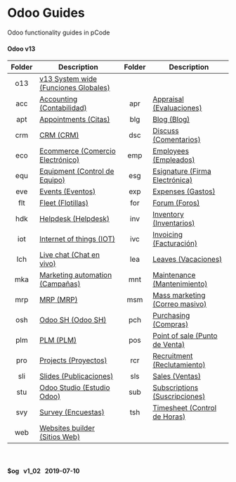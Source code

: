 # Odoo Guides
 Odoo functionality guides in pCode

#### Odoo v13 
| Folder | Description | Folder | Description |
| :---: | --- | :---: | --- |
| o13 | [v13 System wide \(Funciones Globales\)](https://github.com/oldyguy/odoo-guides/blob/master/o13/o13/o13-o13-system_wide_guides.md) | | |
| acc | [Accounting \(Contabilidad\)](https://github.com/oldyguy/odoo-guides/blob/master/o13/acc/o13-acc-accounting_guides.md) | apr | [Appraisal \(Evaluaciones\)](https://github.com/oldyguy/odoo-guides/blob/master/o13/apr/o13-apr-appraisal_guides.md) |
| apt | [Appointments \(Citas\)](https://github.com/oldyguy/odoo-guides/blob/master/o13/apt/o13-apt-appointments_guides.md) | blg | [Blog \(Blog\)](https://github.com/oldyguy/odoo-guides/blob/master/o13/blg/o13-blg-blog_guides.md) |
| crm | [CRM \(CRM\)](https://github.com/oldyguy/odoo-guides/blob/master/o13/crm/o13-crm-crm_guides.md) | dsc | [Discuss \(Comentarios\)](https://github.com/oldyguy/odoo-guides/blob/master/o13/dsc/o13-dsc-discuss_guides.md) |
| eco | [Ecommerce \(Comercio Electrónico\)](https://github.com/oldyguy/odoo-guides/blob/master/o13/eco/o13-eco-ecommerce_guides.md) | emp | [Employees \(Empleados\)](https://github.com/oldyguy/odoo-guides/blob/master/o13/emp/o13-emp-employees_guides.md) |
| equ | [Equipment \(Control de Equipo\)](https://github.com/oldyguy/odoo-guides/blob/master/o13/equ/o13-equ-equipment_guides.md) | esg | [Esignature \(Firma Electrónica\)](https://github.com/oldyguy/odoo-guides/blob/master/o13/esg/o13-esg-esignature_guides.md) |
| eve | [Events \(Eventos\)](https://github.com/oldyguy/odoo-guides/blob/master/o13/eve/o13-eve-events_guides.md) | exp | [Expenses \(Gastos\)](https://github.com/oldyguy/odoo-guides/blob/master/o13/exp/o13-exp-expenses_guides.md) |
| flt | [Fleet \(Flotillas\)](https://github.com/oldyguy/odoo-guides/blob/master/o13/flt/o13-flt-fleet_guides.md) | for | [Forum \(Foros\)](https://github.com/oldyguy/odoo-guides/blob/master/o13/for/o13-for-forum_guides.md) |
| hdk | [Helpdesk \(Helpdesk\)](https://github.com/oldyguy/odoo-guides/blob/master/o13/hdk/o13-hdk-helpdesk_guides.md) | inv | [Inventory \(Inventarios\)](https://github.com/oldyguy/odoo-guides/blob/master/o13/inv/o13-inv-inventory_guides.md) |
| iot | [Internet of things \(IOT\)](https://github.com/oldyguy/odoo-guides/blob/master/o13/iot/o13-iot-internet_of_things_guides.md) | ivc | [Invoicing \(Facturación\)](https://github.com/oldyguy/odoo-guides/blob/master/o13/ivc/o13-ivc-invoicing_guides.md) |
| lch | [Live chat \(Chat en vivo\)](https://github.com/oldyguy/odoo-guides/blob/master/o13/lch/o13-lch-live_chat_guides.md) | lea | [Leaves \(Vacaciones\)](https://github.com/oldyguy/odoo-guides/blob/master/o13/lea/o13-lea-leaves_guides.md) |
| mka | [Marketing automation \(Campañas\)](https://github.com/oldyguy/odoo-guides/blob/master/o13/mka/o13-mka-marketing_automation_guides.md) | mnt | [Maintenance \(Mantenimiento\)](https://github.com/oldyguy/odoo-guides/blob/master/o13/mnt/o13-mnt-maintenance_guides.md) |
| mrp | [MRP \(MRP\)](https://github.com/oldyguy/odoo-guides/blob/master/o13/mrp/o13-mrp-mrp_guides.md) | msm | [Mass marketing \(Correo masivo\)](https://github.com/oldyguy/odoo-guides/blob/master/o13/msm/o13-msm-mass_marketing_guides.md) |
| osh | [Odoo SH \(Odoo SH\)](https://github.com/oldyguy/odoo-guides/blob/master/o13/osh/o13-osh-odoo_sh_guides.md) | pch | [Purchasing \(Compras\)](https://github.com/oldyguy/odoo-guides/blob/master/o13/pch/o13-pch-purchasing_guides.md) |
| plm | [PLM \(PLM\)](https://github.com/oldyguy/odoo-guides/blob/master/o13/plm/o13-plm-plm_guides.md) | pos | [Point of sale \(Punto de Venta\)](https://github.com/oldyguy/odoo-guides/blob/master/o13/pos/o13-pos-point_of_sale_guides.md) |
| pro | [Projects \(Proyectos\)](https://github.com/oldyguy/odoo-guides/blob/master/o13/pro/o13-pro-projects_guides.md) | rcr | [Recruitment \(Reclutamiento\)](https://github.com/oldyguy/odoo-guides/blob/master/o13/rcr/o13-rcr-recruitment_guides.md) |
| sli | [Slides \(Publicaciones\)](https://github.com/oldyguy/odoo-guides/blob/master/o13/sli/o13-sli-slides_guides.md) | sls | [Sales \(Ventas\)](https://github.com/oldyguy/odoo-guides/blob/master/o13/sls/o13-sls-sales_guides.md) |
| stu | [Odoo Studio \(Estudio Odoo\)](https://github.com/oldyguy/odoo-guides/blob/master/o13/stu/o13-stu-studio_guides.md) | sub | [Subscriptions \(Suscripciones\)](https://github.com/oldyguy/odoo-guides/blob/master/o13/sub/o13-sub-subscriptions_guides.md) |
| svy | [Survey \(Encuestas\)](https://github.com/oldyguy/odoo-guides/blob/master/o13/svy/o13-svy-survey_guides.md) | tsh | [Timesheet \(Control de Horas\)](https://github.com/oldyguy/odoo-guides/blob/master/o13/tsh/o13-tsh-timesheet_guides.md) |
| web | [Websites builder \(Sitios Web\)](https://github.com/oldyguy/odoo-guides/blob/master/o13/web/o13-web-websites_builder_guides.md) |

#### <br><br>$og &nbsp; v1_02 &nbsp; 2019-07-10
